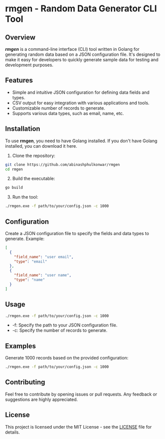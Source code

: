 # rmgen - Random Data Generator CLI Tool

## Overview

**_rmgen_** is a command-line interface (CLI) tool written in Golang for generating random data based on a JSON configuration file. It's designed to make it easy for developers to quickly generate sample data for testing and development purposes.

## Features

- Simple and intuitive JSON configuration for defining data fields and types.
- CSV output for easy integration with various applications and tools.
- Customizable number of records to generate.
- Supports various data types, such as email, name, etc.

## Installation

To use **rmgen**, you need to have Golang installed. If you don't have Golang installed, you can download it here.

1. Clone the repository:

```bash
git clone https://github.com/abinashphulkonwar/rmgen
cd rmgen
```

2. Build the executable:

```bash
go build
```

3. Run the tool:

```bash
./rmgen.exe -f path/to/your/config.json -c 1000
```

## Configuration

Create a JSON configuration file to specify the fields and data types to generate. Example:

```json
[
  {
    "field_name": "user email",
    "type": "email"
  },
  {
    "field_name": "user name",
    "type": "name"
  }
]
```

## Usage

```bash
./rmgen.exe -f path/to/your/config.json -c 1000
```

- -f: Specify the path to your JSON configuration file.
- -c: Specify the number of records to generate.

## Examples

Generate 1000 records based on the provided configuration:

```bash
./rmgen.exe -f path/to/your/config.json -c 1000
```

## Contributing

Feel free to contribute by opening issues or pull requests. Any feedback or suggestions are highly appreciated.

## License

This project is licensed under the MIT License - see the [LICENSE](https://github.com/abinashphulkonwar/rmgen/blob/main/LICENSE) file for details.
